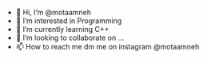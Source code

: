 - 👋 Hi, I’m @motaamneh
- 👀 I’m interested in Programming
- 🌱 I’m currently learning C++
- 💞️ I’m looking to collaborate on ...
- 📫 How to reach me dm me on instagram @motaamneh

<!---
motaamneh/motaamneh is a ✨ special ✨ repository because its `README.md` (this file) appears on your GitHub profile.
You can click the Preview link to take a look at your changes.
--->
